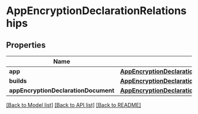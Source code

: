# AppEncryptionDeclarationRelationships

## Properties
Name | Type | Description | Notes
------------ | ------------- | ------------- | -------------
**app** | [**AppEncryptionDeclarationRelationshipsApp**](AppEncryptionDeclarationRelationshipsApp.md) |  | [optional] 
**builds** | [**AppEncryptionDeclarationRelationshipsBuilds**](AppEncryptionDeclarationRelationshipsBuilds.md) |  | [optional] 
**appEncryptionDeclarationDocument** | [**AppEncryptionDeclarationRelationshipsAppEncryptionDeclarationDocument**](AppEncryptionDeclarationRelationshipsAppEncryptionDeclarationDocument.md) |  | [optional] 

[[Back to Model list]](../README.md#documentation-for-models) [[Back to API list]](../README.md#documentation-for-api-endpoints) [[Back to README]](../README.md)


